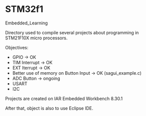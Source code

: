 # STM32f1
Embedded_Learning

Directory used to compile several projects about programming in STM21F10X micro processors.

Objectives:
- GPIO -> OK
- TIM Interrupt -> OK
- EXT Iterrupt -> OK
- Better use of memory on Button Input -> OK (sagui_example.c)
- ADC Button -> ongoing
- USART
- I2C

Projects are created on IAR Embedded Workbench 8.30.1

After that, object is also to use Eclipse IDE.
